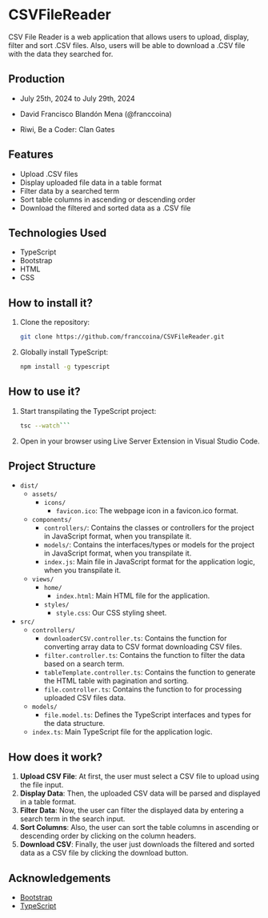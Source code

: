 # CSVFileReader

CSV File Reader is a web application that allows users to upload, display, filter and sort .CSV files. Also, users will be able to download a .CSV file with the data they searched for.

## Production

- July 25th, 2024 to July 29th, 2024

- David Francisco Blandón Mena (@franccoina) 
- Riwi, Be a Coder: Clan Gates

## Features

- Upload .CSV files
- Display uploaded file data in a table format
- Filter data by a searched term
- Sort table columns in ascending or descending order
- Download the filtered and sorted data as a .CSV file

## Technologies Used

- TypeScript
- Bootstrap
- HTML
- CSS

## How to install it?

1. Clone the repository:
    ```bash
    git clone https://github.com/franccoina/CSVFileReader.git
    ```
2. Globally install TypeScript:
    ```bash
    npm install -g typescript
    ```

## How to use it?

1. Start transpilating the TypeScript project:
    ```bash
   tsc --watch```
3. Open in your browser using Live Server Extension in Visual Studio Code.

## Project Structure

- `dist/`
    - `assets/`
        - `icons/`
            - `favicon.ico`: The webpage icon in a favicon.ico format.
    - `components/`
        - `controllers/`: Contains the classes or controllers for the project in JavaScript format, when you transpilate it.
        - `models/`: Contains the interfaces/types or models for the project in JavaScript format, when you transpilate it.
        - `index.js`: Main file in JavaScript format for the application logic, when you transpilate it.
    - `views/`
        - `home/`
            - `index.html`: Main HTML file for the application.
        - `styles/`
            - `style.css`: Our CSS styling sheet.
- `src/`
    - `controllers/`
        - `downloaderCSV.controller.ts`: Contains the function for converting array data to CSV format downloading CSV files.
        - `filter.controller.ts`: Contains the function to filter the data based on a search term.
        - `tableTemplate.controller.ts`: Contains the function to generate the HTML table with pagination and sorting.
        - `file.controller.ts`: Contains the function to for processing uploaded CSV files data.
    - `models/`
        - `file.model.ts`: Defines the TypeScript interfaces and types for the data structure.
    - `index.ts`: Main TypeScript file for the application logic.

## How does it work?

1. **Upload CSV File**: At first, the user must select a CSV file to upload using the file input.
2. **Display Data**: Then, the uploaded CSV data will be parsed and displayed in a table format.
3. **Filter Data**: Now, the user can filter the displayed data by entering a search term in the search input.
4. **Sort Columns**: Also, the user can sort the table columns in ascending or descending order by clicking on the column headers.
5. **Download CSV**: Finally, the user just downloads the filtered and sorted data as a CSV file by clicking the download button.

## Acknowledgements

- [Bootstrap](https://getbootstrap.com/)
- [TypeScript](https://www.typescriptlang.org/)


